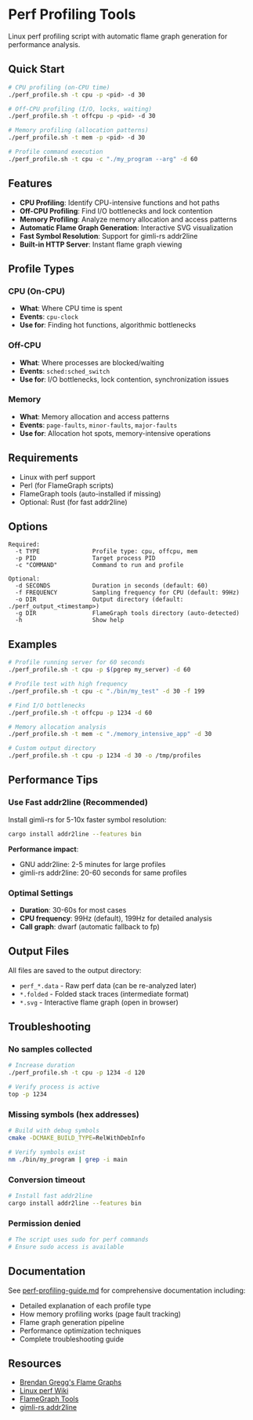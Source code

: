 # Perf Profiling Tools

Linux perf profiling script with automatic flame graph generation for performance analysis.

## Quick Start

```bash
# CPU profiling (on-CPU time)
./perf_profile.sh -t cpu -p <pid> -d 30

# Off-CPU profiling (I/O, locks, waiting)
./perf_profile.sh -t offcpu -p <pid> -d 30

# Memory profiling (allocation patterns)
./perf_profile.sh -t mem -p <pid> -d 30

# Profile command execution
./perf_profile.sh -t cpu -c "./my_program --arg" -d 60
```

## Features

- **CPU Profiling**: Identify CPU-intensive functions and hot paths
- **Off-CPU Profiling**: Find I/O bottlenecks and lock contention
- **Memory Profiling**: Analyze memory allocation and access patterns
- **Automatic Flame Graph Generation**: Interactive SVG visualization
- **Fast Symbol Resolution**: Support for gimli-rs addr2line
- **Built-in HTTP Server**: Instant flame graph viewing

## Profile Types

### CPU (On-CPU)
- **What**: Where CPU time is spent
- **Events**: `cpu-clock`
- **Use for**: Finding hot functions, algorithmic bottlenecks

### Off-CPU
- **What**: Where processes are blocked/waiting
- **Events**: `sched:sched_switch`
- **Use for**: I/O bottlenecks, lock contention, synchronization issues

### Memory
- **What**: Memory allocation and access patterns
- **Events**: `page-faults`, `minor-faults`, `major-faults`
- **Use for**: Allocation hot spots, memory-intensive operations

## Requirements

- Linux with perf support
- Perl (for FlameGraph scripts)
- FlameGraph tools (auto-installed if missing)
- Optional: Rust (for fast addr2line)

## Options

```
Required:
  -t TYPE               Profile type: cpu, offcpu, mem
  -p PID                Target process PID
  -c "COMMAND"          Command to run and profile

Optional:
  -d SECONDS            Duration in seconds (default: 60)
  -f FREQUENCY          Sampling frequency for CPU (default: 99Hz)
  -o DIR                Output directory (default: ./perf_output_<timestamp>)
  -g DIR                FlameGraph tools directory (auto-detected)
  -h                    Show help
```

## Examples

```bash
# Profile running server for 60 seconds
./perf_profile.sh -t cpu -p $(pgrep my_server) -d 60

# Profile test with high frequency
./perf_profile.sh -t cpu -c "./bin/my_test" -d 30 -f 199

# Find I/O bottlenecks
./perf_profile.sh -t offcpu -p 1234 -d 60

# Memory allocation analysis
./perf_profile.sh -t mem -c "./memory_intensive_app" -d 30

# Custom output directory
./perf_profile.sh -t cpu -p 1234 -d 30 -o /tmp/profiles
```

## Performance Tips

### Use Fast addr2line (Recommended)

Install gimli-rs for 5-10x faster symbol resolution:

```bash
cargo install addr2line --features bin
```

**Performance impact**:
- GNU addr2line: 2-5 minutes for large profiles
- gimli-rs addr2line: 20-60 seconds for same profiles

### Optimal Settings

- **Duration**: 30-60s for most cases
- **CPU frequency**: 99Hz (default), 199Hz for detailed analysis
- **Call graph**: dwarf (automatic fallback to fp)

## Output Files

All files are saved to the output directory:

- `perf_*.data` - Raw perf data (can be re-analyzed later)
- `*.folded` - Folded stack traces (intermediate format)
- `*.svg` - Interactive flame graph (open in browser)

## Troubleshooting

### No samples collected
```bash
# Increase duration
./perf_profile.sh -t cpu -p 1234 -d 120

# Verify process is active
top -p 1234
```

### Missing symbols (hex addresses)
```bash
# Build with debug symbols
cmake -DCMAKE_BUILD_TYPE=RelWithDebInfo

# Verify symbols exist
nm ./bin/my_program | grep -i main
```

### Conversion timeout
```bash
# Install fast addr2line
cargo install addr2line --features bin
```

### Permission denied
```bash
# The script uses sudo for perf commands
# Ensure sudo access is available
```

## Documentation

See [perf-profiling-guide.md](./perf-profiling-guide.md) for comprehensive documentation including:

- Detailed explanation of each profile type
- How memory profiling works (page fault tracking)
- Flame graph generation pipeline
- Performance optimization techniques
- Complete troubleshooting guide

## Resources

- [Brendan Gregg's Flame Graphs](http://www.brendangregg.com/flamegraphs.html)
- [Linux perf Wiki](https://perf.wiki.kernel.org/)
- [FlameGraph Tools](https://github.com/brendangregg/FlameGraph)
- [gimli-rs addr2line](https://github.com/gimli-rs/addr2line)
